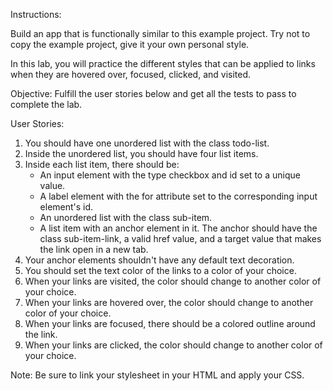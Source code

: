 Instructions:

Build an app that is functionally similar to this example project. Try not to copy the example project, give it your own personal style.

In this lab, you will practice the different styles that can be applied to links when they are hovered over, focused, clicked, and visited.

Objective: Fulfill the user stories below and get all the tests to pass to complete the lab.

User Stories:

1. You should have one unordered list with the class todo-list.
2. Inside the unordered list, you should have four list items.
3. Inside each list item, there should be:
   * An input element with the type checkbox and id set to a unique value.
   * A label element with the for attribute set to the corresponding input element's id.
   * An unordered list with the class sub-item.
   * A list item with an anchor element in it. The anchor should have the class sub-item-link, a valid href value, and a target value that makes the link open in a new tab.
4. Your anchor elements shouldn't have any default text decoration.
5. You should set the text color of the links to a color of your choice.
6. When your links are visited, the color should change to another color of your choice.
7. When your links are hovered over, the color should change to another color of your choice.
8. When your links are focused, there should be a colored outline around the link.
9. When your links are clicked, the color should change to another color of your choice.

Note: Be sure to link your stylesheet in your HTML and apply your CSS.
